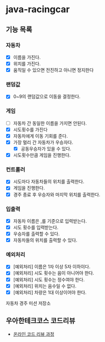 # java-racingcar

## 기능 목록

### 자동차

- [x] 이름을 가진다.
- [x] 위치를 가진다.
- [x] 움직일 수 있으면 전진하고 아니면 정지한다

### 랜덤값

- [x] 0~9의 랜덤값으로 이동을 결정한다.

### 게임

- [ ] 자동차 간 동일한 이름을 가지면 안된다.
- [x] 시도횟수를 가진다
- [x] 자동차에게 이동 기회를 준다.
- [x] 가장 멀리 간 자동차가 우승자다.
    - [x] 공동우승자가 있을 수 있다.
- [x] 시도횟수만큼 게임을 진행한다.

### 컨트롤러

- [x] 시도마다 자동차들의 위치를 출력한다.
- [x] 게임을 진행한다.
- [x] 경주 종료 후 우승자와 마지막 위치를 출력한다.

### 입출력

- [x] 자동차 이름은 ,를 기준으로 입력받는다.
- [x] 시도 횟수를 입력받는다.
- [x] 우승자를 출력할 수 있다.
- [x] 자동차들의 위치를 출력할 수 있다.

### 예외처리

- [x] [예외처리] 이름은 1자 이상 5자 이하이다.
- [x] [예외처리] 시도 횟수는 음이 아니어야 한다.
- [x] [예외처리] 시도 횟수는 정수여야 한다.
- [x] [예외처리] 위치는 음수일 수 없다.
- [x] [예외처리] 차량은 1대 이상이어야 한다.

자동차 경주 미션 저장소

## 우아한테크코스 코드리뷰

- [온라인 코드 리뷰 과정](https://github.com/woowacourse/woowacourse-docs/blob/master/maincourse/README.md)

